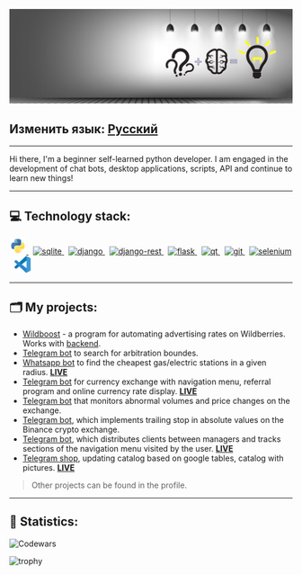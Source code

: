 ![MasterHead](static/banner.png)
## Изменить язык: [Русский](README.md)
***
Hi there, I'm a beginner self-learned python developer. I am engaged in the development of chat bots, desktop applications, scripts, API and continue to learn new things!
***
## 💻 Technology stack:
<p align="left">
   <a href="https://www.python.org" target="_blank" rel="noreferrer">
     <img src="https://raw.githubusercontent.com/devicons/devicon/master/icons/python/python-original.svg" alt="python" width="30" height="30"/>
   </a>&nbsp;
   <a href="https://www.sqlite.org/" target="_blank" rel="noreferrer">
     <img src="https://www.vectorlogo.zone/logos/sqlite/sqlite-icon.svg" alt="sqlite" width="30" height="30"/>
   </a>&nbsp;
   <a href="https://www.djangoproject.com/" target="_blank" rel="noreferrer">
     <img src="https://cdn.worldvectorlogo.com/logos/django.svg" alt="django" width="30" height="30"/>
   </a>&nbsp;
   <a href="https://www.djangoproject.com/" target="_blank" rel="noreferrer">
     <img src="https://media.slid.es/uploads/708405/images/4005243/django_rest_500x500.png" alt="django-rest" width="33" height="33"/>
   </a>&nbsp;
   <a href="https://flask.palletsprojects.com/" target="_blank" rel="noreferrer">
     <img src="https://www.vectorlogo.zone/logos/pocoo_flask/pocoo_flask-icon.svg" alt="flask" width="30" height="30"/>
   </a>&nbsp;
   <a href="https://www.qt.io/" target="_blank" rel="noreferrer">
     <img src="https://upload.wikimedia.org/wikipedia/commons/0/0b/Qt_logo_2016.svg" alt="qt" width="30" height="30"/>
   </a>&nbsp;
   <a href="https://git-scm.com/" target="_blank" rel="noreferrer">
     <img src="https://www.vectorlogo.zone/logos/git-scm/git-scm-icon.svg" alt="git" width="30" height="30"/>
   </a>&nbsp;
   <a href="https://www.selenium.dev" target="_blank" rel="noreferrer">
     <img src="https://raw.githubusercontent.com/detain/svg-logos/780f25886640cef088af994181646db2f6b1a3f8/svg/selenium-logo.svg" alt="selenium" width="30" height="30"/>
   </a>&nbsp;
   <a target="_blank" rel="noreferrer">
     <img src="static/vscode.png" alt="vscode" width="30" height="30"/>
   </a>
</p>

***
## 🗂 My projects:
- [Wildboost](https://github.com/dyanashek/Wildboost-app) - a program for automating advertising rates on Wildberries. Works with [backend](https://github.com/dyanashek/Wildboost-api).
- [Telegram bot](https://github.com/dyanashek/Arbitrage_bot) to search for arbitration boundes.
- [Whatsapp bot](https://github.com/dyanashek/Fuel-electric-stations) to find the cheapest gas/electric stations in a given radius. **[LIVE](https://wa.me/+393516886218)**
- [Telegram bot](https://github.com/dyanashek/Thailand-exchange) for currency exchange with navigation menu, referral program and online currency rate display. **[LIVE](https://t.me/Change_money_bot)**
- [Telegram bot](https://github.com/dyanashek/Tinkoff-exchange-anomalies) that monitors abnormal volumes and price changes on the exchange.
- [Telegram bot](https://github.com/dyanashek/Binance_trailing-stop_bot), which implements trailing stop in absolute values on the Binance crypto exchange.
- [Telegram bot](https://github.com/dyanashek/China-travel), which distributes clients between managers and tracks sections of the navigation menu visited by the user. **[LIVE](https://t.me/ChinaTrevel_bot)**
- [Telegram shop](https://github.com/dyanashek/Telegram-shop-bot), updating catalog based on google tables, catalog with pictures. **[LIVE](https://t.me/Two2Lives_bot)**
>Other projects can be found in the profile.
***
## 📝 Statistics:
![Codewars](https://www.codewars.com/users/dyanashek/badges/large)


![trophy](https://github-profile-trophy.vercel.app/?username=dyanashek&theme=onedark&title=Commits,Repositories,Followers&margin-w=15&margin-h=15)